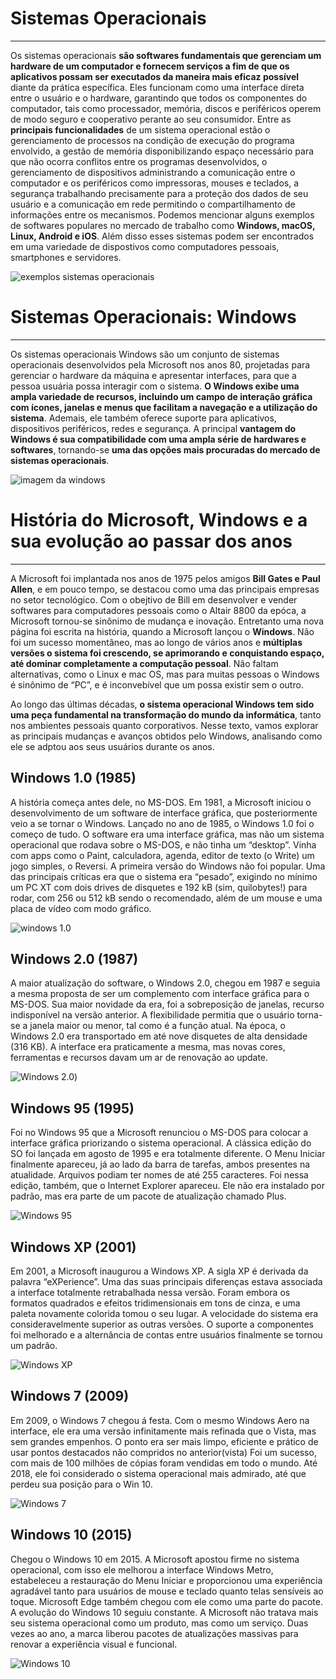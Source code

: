 # Sistemas Operacionais
---
 Os sistemas operacionais **são softwares fundamentais que gerenciam um hardware de um computador e fornecem serviços a fim de que os aplicativos possam ser executados da maneira mais eficaz possível** diante da prática específica. Eles funcionam como uma interface direta entre o usuário e o hardware, garantindo que todos os componentes do computador, tais como processador, memória, discos e periféricos operem de modo seguro e cooperativo perante ao seu consumidor. Entre as **principais funcionalidades** de um sistema operacional estão o gerenciamento de processos na condição de execução do programa envolvido, a gestão de memória disponibilizando espaço necessário para que não ocorra conflitos entre os programas desenvolvidos, o gerenciamento de dispositivos administrando a comunicação entre o computador e os periféricos como impressoras, mouses e teclados, a segurança trabalhando precisamente para a proteção dos dados de seu usuário e a comunicação em rede permitindo o compartilhamento de informações entre os mecanismos. Podemos mencionar alguns exemplos de softwares populares no mercado de trabalho como **Windows, macOS, Linux, Android e iOS**. Além disso esses sistemas podem ser encontrados em uma variedade  de dispostivos como computadores pessoais, smartphones e servidores.

![exemplos sistemas operacionais](https://s.zst.com.br/cms-assets/2023/12/o-que-e-sistema-operacional.webp)


# Sistemas Operacionais: Windows
---
Os sistemas operacionais Windows são um conjunto de sistemas operacionais desenvolvidos pela Microsoft nos anos 80, projetadas para gerenciar o hardware da máquina e apresentar interfaces, para que a pessoa usuária possa interagir com o sistema. **O Windows exibe uma ampla variedade de recursos, incluindo um campo de interação gráfica com ícones, janelas e menus que facilitam a navegação e a utilização do sistema**. Ademais, ele também oferece suporte para aplicativos, dispositivos periféricos, redes e segurança. A principal **vantagem do Windows é sua compatibilidade com uma ampla série de hardwares e softwares**, tornando-se **uma das opções mais procuradas do mercado de sistemas operacionais**.

![imagem da windows](https://t.ctcdn.com.br/adZODCQjZTNADLGL_QS_FyMZVkU=/768x432/smart/i467298.png)

# História do Microsoft, Windows e a sua evolução ao passar dos anos
---
A Microsoft foi implantada nos anos de 1975 pelos amigos **Bill Gates e Paul Allen**, e em pouco tempo, se destacou como uma das principais empresas no setor tecnológico. Com o obejtivo de Bill em desenvolver e vender softwares para computadores pessoais como o Altair 8800 da epóca, a Microsoft tornou-se sinônimo de mudança e inovação. Entretanto uma nova página foi escrita na história, quando a Microsoft lançou o **Windows**.
Não foi um sucesso momentâneo, mas ao longo de vários anos e **múltiplas versões o sistema foi crescendo, se aprimorando e conquistando espaço, até dominar completamente a computação pessoal**. Não faltam alternativas, como o Linux e mac OS, mas para muitas pessoas o Windows é sinônimo de “PC”, e é inconvebível que um possa existir sem o outro.

Ao longo das últimas décadas, **o sistema operacional Windows tem sido uma peça fundamental na transformação do mundo da informática**, tanto nos ambientes pessoais quanto corporativos. Nesse texto, vamos explorar as principais mudanças e avanços obtidos pelo Windows, analisando como ele se adptou aos seus usuários durante os anos.

## Windows 1.0 (1985)
A história começa antes dele, no MS-DOS. Em 1981, a Microsoft iniciou o desenvolvimento de um software de interface gráfica, que posteriormente veio a se tornar o Windows. Lançado no ano de 1985, o Windows 1.0 foi o começo de tudo. O software era uma interface gráfica, mas não um sistema operacional  que rodava sobre o MS-DOS, e não tinha um “desktop”. Vinha com apps como o Paint, calculadora, agenda, editor de texto (o Write) um jogo simples, o Reversi.
A primeira versão do Windows não foi popular. Uma das principais críticas era que o sistema era “pesado”, exigindo no mínimo um PC XT com dois drives de disquetes e 192 kB (sim, quilobytes!) para rodar, com 256 ou 512 kB sendo o recomendado, além de um mouse e uma placa de vídeo com modo gráfico.


![windows 1.0](https://operationalhistory.wordpress.com/wp-content/uploads/2011/10/1985_windows.png)

## Windows 2.0 (1987)
A maior atualização do software, o Windows 2.0, chegou em 1987 e seguia a mesma proposta de ser um complemento com interface gráfica para o MS-DOS. Sua maior novidade da era, foi a sobreposição de janelas, recurso indisponível na versão anterior.
A flexibilidade permitia que o usuário torna-se a janela maior ou menor, tal como é a função atual. Na época, o Windows 2.0 era transportado em até nove disquetes de alta densidade (316 KB). A interface era praticamente a mesma, mas novas cores, ferramentas e recursos davam um ar de renovação ao update.

![Windows 2.0](https://operationalhistory.wordpress.com/wp-content/uploads/2011/10/windows-2.gif))

## Windows 95 (1995) 
Foi no Windows 95 que a Microsoft renunciou o  MS-DOS para colocar a interface gráfica priorizando o sistema operacional. A clássica edição do SO foi lançada em agosto de 1995 e era totalmente diferente. 
O Menu Iniciar finalmente apareceu, já ao lado da barra de tarefas, ambos presentes na atualidade. Arquivos podiam ter nomes de até 255 caracteres. Foi nessa edição, também, que o Internet Explorer apareceu. Ele não era instalado por padrão, mas era parte de um pacote de atualização chamado Plus.

![Windows 95](https://blogger.googleusercontent.com/img/b/R29vZ2xl/AVvXsEgNQ4K4Onbb0Do9_CeMkHQDQRJrReCeO9GkHANiJaEA4zwMTqwziIgHzruVnHBzfyecx3TtOGREOJS8x7HcwvNFgjoDI4Sj0xtYCB9GeXHKJ07VLdiB27cnCDpskJ6mq-bIyIxTuvnVqG5f/s1600/windows95_big.png)

## Windows XP (2001)
Em 2001, a Microsoft inaugurou a  Windows XP. A sigla XP é derivada da palavra “eXPerience”. Uma das suas principais diferenças estava associada a  interface totalmente retrabalhada nessa versão. Foram embora os formatos quadrados e efeitos tridimensionais em tons de cinza, e uma paleta novamente colorida tomou o seu lugar. A velocidade do sistema era consideravelmente superior as outras versões. O suporte a componentes foi melhorado e a alternância de contas entre usuários finalmente se tornou um padrão.

![Windows XP]( https://cdn0-production-images-kly.akamaized.net/dYsGviZcW8xRh8lUSCYVtzvk2eI=/800x450/smart/filters:quality(75):strip_icc():format(webp)/kly-media-production/medias/594476/original/windows-140119b.jpg)

## Windows 7 (2009)
Em 2009, o Windows 7 chegou á festa. Com o mesmo Windows Aero na interface, ele era uma versão infinitamente mais refinada que o Vista, mas sem grandes empenhos. O ponto era ser mais limpo, eficiente e prático de usar pontos destacados não compridos no anterior(vista)
Foi um sucesso, com mais de 100 milhões de cópias foram vendidas em todo o mundo. Até 2018, ele foi considerado o sistema operacional mais admirado, até que perdeu sua posição para o Win 10.

![Windows 7](https://www.version2.dk/sites/mi/files/styles/original/public/2012-12/4955.png.webp?itok=WW0RAQOO)

## Windows 10 (2015)
Chegou o Windows 10 em 2015. A Microsoft apostou firme no sistema operacional, com isso ele melhorou a interface Windows Metro, estabeleceu a restauração do Menu Iniciar e proporcionou uma experiência agradável tanto para usuários de mouse e teclado quanto telas sensíveis ao toque. Microsoft Edge também chegou com ele como uma parte do pacote.
A evolução do Windows 10 seguiu constante. A Microsoft não tratava mais seu sistema operacional como um produto, mas como um serviço. Duas vezes ao ano, a marca liberou pacotes de atualizações massivas para renovar a experiência visual e funcional.

![Windows 10](https://s2-techtudo.glbimg.com/B74oIrgbNXlx2Z6i9Y85-xLfofs=/0x0:695x391/600x0/smart/filters:gifv():strip_icc()/i.s3.glbimg.com/v1/AUTH_08fbf48bc0524877943fe86e43087e7a/internal_photos/bs/2017/M/b/H0vSriQWuVyOcaTiwt2g/windows-10-s-e-restrito-a-apps-da-loja-oficial.png)












